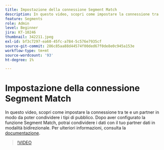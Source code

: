 ```yaml
---
title: Impostazione della connessione Segment Match
description: In questo video, scopri come impostare la connessione tra te e un partner in modo da poter condividere i tipi di pubblico. Dopo aver configurato questa funzione di corrispondenza segmento, ... (Le descrizioni devono essere comprese tra 60 e 160 caratteri)
feature: Segments
role: Admin
level: Beginner
jira: KT-10246
thumbnail: 342211.jpeg
exl-id: bf3c7297-ea60-45fc-a784-5c576e7935cf
source-git-commit: 286c85aa88d44574f00ded67f0de8e0c945a153e
workflow-type: tm+mt
source-wordcount: '93'
ht-degree: 1%

---
```


# Impostazione della connessione Segment Match

In questo video, scopri come impostare la connessione tra te e un partner in modo da poter condividere i tipi di pubblico. Dopo aver configurato la funzione Segment Match, potrai condividere i dati con il tuo partner dati in modalità bidirezionale. Per ulteriori informazioni, consulta la [documentazione](https://experienceleague.adobe.com/docs/experience-platform/segmentation/ui/segment-match/overview.html?lang=it).

>[!VIDEO](https://video.tv.adobe.com/v/346352/?learn=on&enablevpops&captions=ita)
